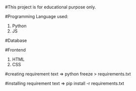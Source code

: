 #This project is for educational purpose only.

#Programming Language used:
1) Python
2) JS

#Database

#Frontend
1) HTML
2) CSS

#creating requirement text
=> python freeze > requirements.txt

#installing requirement text
=> pip install -r requirements.txt